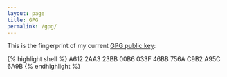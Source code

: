 ```yaml
---
layout: page
title: GPG
permalink: /gpg/
---
```


This is the fingerprint of my current [GPG public key](http://pgp.mit.edu/pks/lookup?op=get&search=0x756AC9B2A95C6A9B):

{% highlight shell %}
A612 2AA3 23BB 00B6 033F  46BB 756A C9B2 A95C 6A9B
{% endhighlight %}